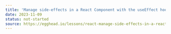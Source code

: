 ```yaml
---
title: 'Manage side-effects in a React Component with the useEffect hook'
date: 2023-11-09
status: not-started
source: https://egghead.io/lessons/react-manage-side-effects-in-a-react-component-with-the-useeffect-hook
---
```

